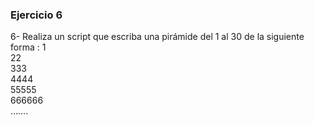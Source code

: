 ### Ejercicio 6

6- Realiza un script que escriba una pirámide del 1 al 30 de la siguiente forma :
1  
22  
333  
4444  
55555  
666666  
…….  

